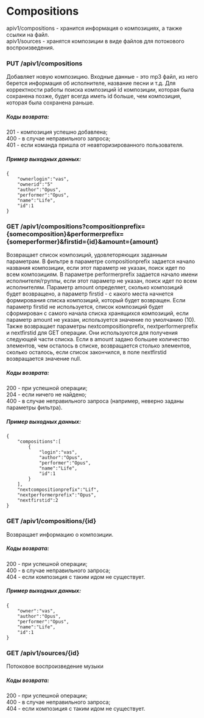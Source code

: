 # Compositions

apiv1/compositions - хранится информация о композициях, а также ссылки на файл.<br />
apiv1/sources - хранятся композиции в виде файлов для потокового воспроизведения.

### PUT /apiv1/compositions

Добавляет новую композицию. Входные данные - это mp3 файл, из него берется информация об исполнителе, название песни и т.д. 
Для корректности работы поиска композиций id композиции, которая была сохранена позже,
будет всегда иметь id больше, чем композиция, которая была сохранена раньше.

##### Коды возврата:
201 - композиция успешно добавлена;<br />
400 - в случае неправильного запроса;<br />
401 - если команда пришла от неавторизированного пользователя.<br />

##### Пример выходных данных:
    {
        "ownerlogin":"vas",
        "ownerid":"5"
        "author":"Opus",
        "performer":"Opus",
        "name":"Life",
        "id":1
    }

### GET /apiv1/compositions?compositionprefix={somecomposition}&performerprefix={someperformer}&firstid={id}&amount={amount}

Возвращает список композиций, удовлеторяющих заданным параметрам. В фильтре в параметре compositionprefix задается начало названия композиции, если этот параметр не указан, поиск идет по всем композициям. В параметре performerprefix задается начало имени исполнителя/группы, если этот параметр не указан, поиск идет по всем исполнителям. Параметр amount определяет,
сколько композиций будет возвращено, а параметр firstid - с какого места начнется формирования списка композиций, 
который будет возвращен. Если параметр firstid не используется, список композиций будет сформирован с самого начала списка хранящихся композиций,
если параметр amount не указан, используется значение по умолчанию (10). Также возвращает
параметры nextcompositionprefix, nextperformerprefix и nextfirstid для GET операции. Они используются для получения следующей части списка.
Если в amount задано большее количество элементов, чем осталось в списке, возвращается столько элементов,
сколько осталось, если список закончился, в поле nextfirstid возвращается значение null.

##### Коды возврата:
200 - при успешной операции;<br />
204 - если ничего не найдено;<br />
400 - в случае неправильного запроса (например, неверно заданы параметры фильтра).<br />

##### Пример выходных данных:
    {
        "compositions":[
            {
                "login":"vas",
                "author":"Opus",
                "performer":"Opus",
                "name":"Life",
                "id":1
            }
        ],
        "nextcompositionprefix":"Lif",
        "nextperformerprefix":"Opus",
        "nextfirstid":2
    }

### GET /apiv1/compositions/{id}

Возвращает информацию о композиции.

##### Коды возврата:
200 - при успешной операции;<br />
400 - в случае неправильного запроса;<br />
404 - если композиция с таким идом не существует.<br />

##### Пример выходных данных:
    {
        "owner":"vas",
        "author":"Opus",
        "performer":"Opus",
        "name":"Life",
        "id":1
    }

### GET /apiv1/sources/{id}

Потоковое воспроизведение музыки

##### Коды возврата:
200 - при успешной операции;<br />
400 - в случае неправильного запроса;<br />
404 - если композиция с таким идом не существует.<br />
